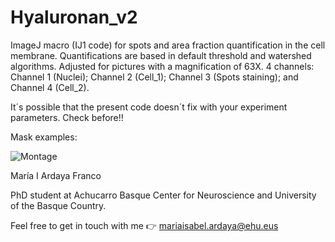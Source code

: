 # Hyaluronan_v2
ImageJ macro (IJ1 code) for spots and area fraction quantification in the cell membrane. 
Quantifications are based in default threshold and watershed algorithms. 
Adjusted for pictures with a magnification of 63X. 
4 channels: Channel 1 (Nuclei); Channel 2 (Cell_1); Channel 3 (Spots staining); and Channel 4 (Cell_2).

It´s possible that the present code doesn´t fix with your experiment parameters. Check before!!

Mask examples:

![Montage](https://user-images.githubusercontent.com/88147228/127508438-f98ff49e-8892-495d-8f9e-d88c7b8db99f.gif)

María I Ardaya Franco

PhD student at Achucarro Basque Center for Neuroscience and University of the Basque Country. 

Feel free to get in touch with me 👉 mariaisabel.ardaya@ehu.eus
